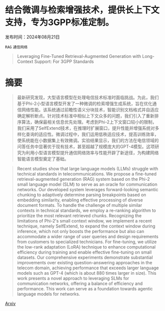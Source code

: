 # 结合微调与检索增强技术，提供长上下文支持，专为3GPP标准定制。

发布时间：2024年08月21日

`RAG` `通信网络`

> Leveraging Fine-Tuned Retrieval-Augmented Generation with Long-Context Support: For 3GPP Standards

# 摘要

> 最新研究发现，大型语言模型在处理电信技术标准时面临挑战。为此，我们基于Phi-2小型语言模型开发了一种微调的检索增强生成系统，旨在优化通信网络性能。该系统通过前瞻性语义分块技术，智能识别文档格式并自适应确定解析断点。针对技术标准中相似上下文众多的问题，我们引入了重新排序算法，确保最相关信息优先处理。考虑到Phi-2上下文窗口较小的限制，我们采用了SelfExtend技术，在推理时扩展窗口，提升性能并增强系统对多样化查询的适应性。微调过程中，我们运用低秩适应技术，提高训练效率，使系统能在小数据集上有效微调。实验结果显示，我们的方法在电信领域的问答任务中显著优于现有技术，甚至超越了规模庞大的GPT-4模型。这项研究为利用小型语言模型提升通信网络效率与性能开辟了新途径，为构建网络智能语言模型奠定了基础。

> Recent studies show that large language models (LLMs) struggle with technical standards in telecommunications. We propose a fine-tuned retrieval-augmented generation (RAG) system based on the Phi-2 small language model (SLM) to serve as an oracle for communication networks. Our developed system leverages forward-looking semantic chunking to adaptively determine parsing breakpoints based on embedding similarity, enabling effective processing of diverse document formats. To handle the challenge of multiple similar contexts in technical standards, we employ a re-ranking algorithm to prioritize the most relevant retrieved chunks. Recognizing the limitations of Phi-2's small context window, we implement a recent technique, namely SelfExtend, to expand the context window during inference, which not only boosts the performance but also can accommodate a wider range of user queries and design requirements from customers to specialized technicians. For fine-tuning, we utilize the low-rank adaptation (LoRA) technique to enhance computational efficiency during training and enable effective fine-tuning on small datasets. Our comprehensive experiments demonstrate substantial improvements over existing question-answering approaches in the telecom domain, achieving performance that exceeds larger language models such as GPT-4 (which is about 880 times larger in size). This work presents a novel approach to leveraging SLMs for communication networks, offering a balance of efficiency and performance. This work can serve as a foundation towards agentic language models for networks.

[Arxiv](https://arxiv.org/abs/2408.11775)